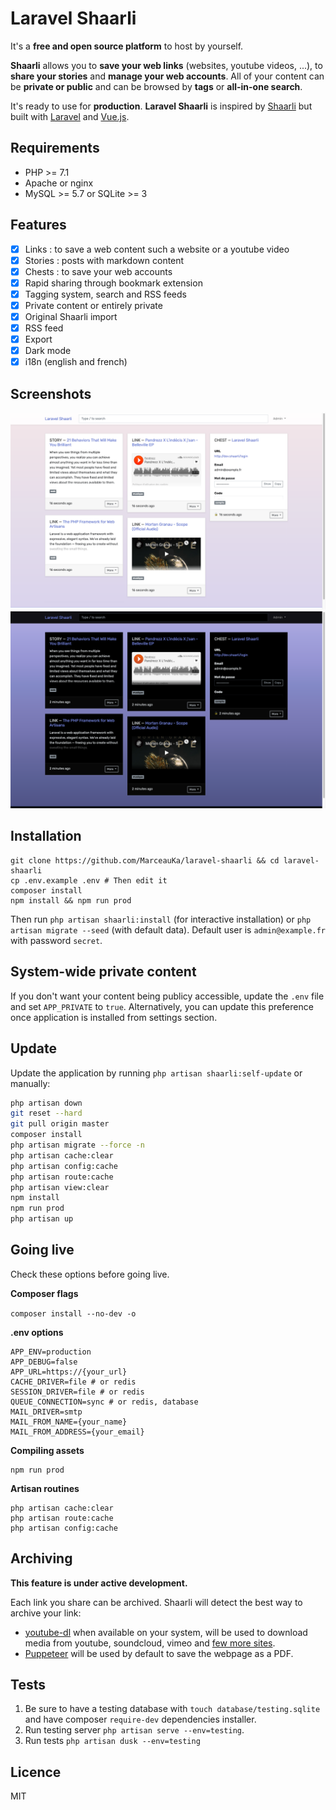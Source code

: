 # Laravel Shaarli

It's a **free and open source platform** to host by yourself.

**Shaarli** allows you to **save your web links** (websites, youtube videos, ...), to **share your stories** and 
**manage your web accounts**. All of your content can be **private or public** and can be browsed by **tags** or **all-in-one search**.

It's ready to use for **production**. **Laravel Shaarli** is inspired by [Shaarli](https://github.com/shaarli/Shaarli) 
but built with [Laravel](https://github.com/laravel/laravel) and [Vue.js](https://vuejs.org/).

## Requirements

- PHP >= 7.1
- Apache or nginx
- MySQL >= 5.7 or SQLite >= 3

## Features

- [x] Links : to save a web content such a website or a youtube video
- [x] Stories : posts with markdown content
- [x] Chests : to save your web accounts
- [x] Rapid sharing through bookmark extension
- [x] Tagging system, search and RSS feeds
- [x] Private content or entirely private
- [x] Original Shaarli import
- [x] RSS feed
- [x] Export
- [x] Dark mode
- [x] i18n (english and french)

## Screenshots

![Homepage](/resources/screenshots/home-light.png?raw=true "Homepage")
![Homepage Dark Mode](/resources/screenshots/home-dark.png?raw=true "Homepage Dark Mode")

## Installation

```
git clone https://github.com/MarceauKa/laravel-shaarli && cd laravel-shaarli
cp .env.example .env # Then edit it
composer install
npm install && npm run prod
```

Then run `php artisan shaarli:install` (for interactive installation) or `php artisan migrate --seed` (with default data).
Default user is `admin@example.fr` with password `secret`.

## System-wide private content

If you don't want your content being publicy accessible, update the `.env` file and set `APP_PRIVATE` to `true`. 
Alternatively, you can update this preference once application is installed from settings section. 

## Update

Update the application by running `php artisan shaarli:self-update` or manually:

```bash
php artisan down
git reset --hard
git pull origin master
composer install
php artisan migrate --force -n
php artisan cache:clear
php artisan config:cache
php artisan route:cache
php artisan view:clear
npm install
npm run prod
php artisan up
```

## Going live

Check these options before going live.

**Composer flags**

```composer install --no-dev -o```

**.env options**

```
APP_ENV=production
APP_DEBUG=false
APP_URL=https://{your_url}
CACHE_DRIVER=file # or redis
SESSION_DRIVER=file # or redis
QUEUE_CONNECTION=sync # or redis, database
MAIL_DRIVER=smtp
MAIL_FROM_NAME={your_name}
MAIL_FROM_ADDRESS={your_email}
```

**Compiling assets**
```
npm run prod
```

**Artisan routines**
```
php artisan cache:clear
php artisan route:cache
php artisan config:cache
```

## Archiving

**This feature is under active development.**

Each link you share can be archived. Shaarli will detect the best way to archive your link:
- [youtube-dl](https://github.com/ytdl-org/youtube-dl/) when available on your system, will be used to download media
from youtube, soundcloud, vimeo and [few more sites](http://ytdl-org.github.io/youtube-dl/supportedsites.html).
- [Puppeteer](https://github.com/GoogleChrome/puppeteer) will be used by default to save the webpage as a PDF.

## Tests

1. Be sure to have a testing database with `touch database/testing.sqlite` and have composer `require-dev` dependencies installer.
2. Run testing server `php artisan serve --env=testing`.
3. Run tests ```php artisan dusk --env=testing```

## Licence

MIT
